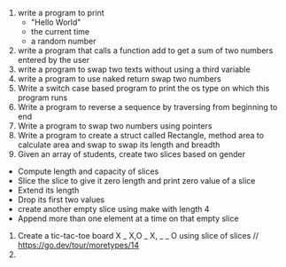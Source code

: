 1. write a program to print 
   * "Hello World"
   * the current time
   * a random number
1. write a program that calls a function add to get a sum of two numbers entered by the user
1. write a program to swap two texts without using a third variable
1. write a program to use naked return swap two numbers 
1. Write a switch case based program to print the os type on which this program runs
1. Write a program to reverse a sequence by traversing from beginning to end
1. Write a program to swap two numbers using pointers
1. Write a program to create a struct called Rectangle, method area to calculate area and swap to swap its length and breadth
1. Given an array of students, create two slices based on gender
  * Compute length and capacity of slices
  * Slice the slice to give it zero length and print zero value of a slice
  * Extend its length
  * Drop its first two values
  * create another empty slice using make with length 4
  * Append more than one element at a time on that empty slice
1. Create a tic-tac-toe board X _ X,O _ X, _ _ O using slice of slices // https://go.dev/tour/moretypes/14
2. 
